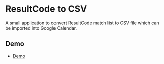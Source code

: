 # ResultCode to CSV

A small application to convert ResultCode match list to CSV file which can be imported into Google Calendar. 

## Demo

- [Demo](http://metsavir.kapsi.fi/resultcodetocsv/)

